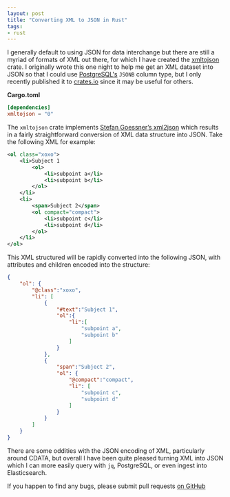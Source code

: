 ```yaml
---
layout: post
title: "Converting XML to JSON in Rust"
tags:
- rust
---
```


I generally default to using JSON for data interchange but there are still a
myriad of formats of XML out there, for which I have created the
[xmltojson](https://crates.io/crates/xmltojson) crate. I originally wrote this
one night to help me get an XML dataset into JSON so that I could use
[PostgreSQL's](https://postgresql.org) `JSONB` column type, but I only recently
published it to [crates.io](https://crates.io) since it may be useful for
others.

**Cargo.toml**
```toml
[dependencies]
xmltojson = "0"
```


The `xmltojson` crate implements [Stefan Goessner’s xml2json](https://goessner.net/download/prj/jsonxml/) which results in a fairly straightforward conversion of XML data structure into JSON. Take the following XML for example:


```xml
<ol class="xoxo">
    <li>Subject 1
        <ol>
            <li>subpoint a</li>
            <li>subpoint b</li>
        </ol>
    </li>
    <li>
        <span>Subject 2</span>
        <ol compact="compact">
            <li>subpoint c</li>
            <li>subpoint d</li>
        </ol>
    </li>
</ol>
```

This XML structured will be rapidly converted into the following JSON, with
attributes and children encoded into the structure:

```json
{
    "ol": {
        "@class":"xoxo",
        "li": [
            {
                "#text":"Subject 1",
                "ol":{
                    "li":[
                        "subpoint a",
                        "subpoint b"
                    ]
                }
            },
            {
                "span":"Subject 2",
                "ol": {
                    "@compact":"compact",
                    "li": [
                        "subpoint c",
                        "subpoint d"
                    ]
                }
            }
        ]
    }
}
```

There are some oddities with the JSON encoding of XML, particularly around
CDATA, but overall I have been quite pleased turning XML into JSON which I can
more easily query with `jq`, PostgreSQL, or even ingest into Elasticsearch.


If you happen to find any bugs, please submit pull requests [on GitHub](https://github.com/rtyler/xmltojson)
